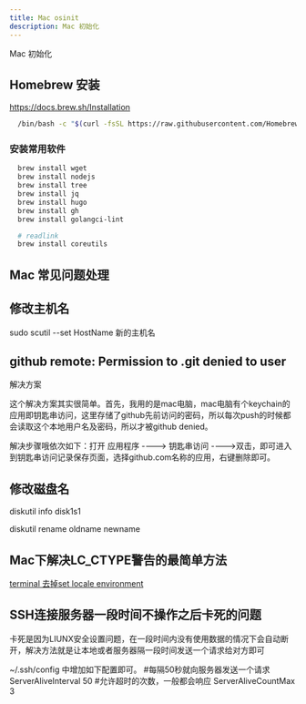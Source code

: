 ```yaml
---
title: Mac osinit
description: Mac 初始化
---
```


Mac 初始化

## Homebrew 安装

  <https://docs.brew.sh/Installation>

```bash
  /bin/bash -c "$(curl -fsSL https://raw.githubusercontent.com/Homebrew/install/master/install.sh)"
```

### 安装常用软件

```bash
  brew install wget
  brew install nodejs
  brew install tree
  brew install jq
  brew install hugo
  brew install gh
  brew install golangci-lint

  # readlink
  brew install coreutils
```

## Mac 常见问题处理

## 修改主机名

sudo scutil --set HostName 新的主机名

## github remote: Permission to .git denied to user

解决方案

这个解决方案其实很简单。首先，我用的是mac电脑，mac电脑有个keychain的应用即钥匙串访问，这里存储了github先前访问的密码，所以每次push的时候都会读取这个本地用户名及密码，所以才被github denied。

解决步骤哦依次如下：打开 应用程序 ----> 钥匙串访问 ---->双击，即可进入到钥匙串访问记录保存页面，选择github.com名称的应用，右键删除即可。

## 修改磁盘名

  diskutil info disk1s1

  diskutil rename oldname  newname

## Mac下解决LC_CTYPE警告的最简单方法

  [terminal 去掉set locale environment](https://jingyan.baidu.com/article/fdbd4277c564c8b89e3f48eb.html)

## SSH连接服务器一段时间不操作之后卡死的问题

  卡死是因为LIUNX安全设置问题，在一段时间内没有使用数据的情况下会自动断开，解决方法就是让本地或者服务器隔一段时间发送一个请求给对方即可

  ~/.ssh/config 中增加如下配置即可。
  #每隔50秒就向服务器发送一个请求
  ServerAliveInterval 50
  #允许超时的次数，一般都会响应
  ServerAliveCountMax 3
